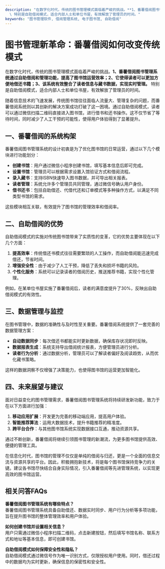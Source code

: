 ```yaml
---
description: "在数字化时代，传统的图书管理模式面临着严峻的挑战。**1、番薯借阅图书管理系统通过自助借阅和管理功能，提高了图书馆运营效率；2、它使得读者可以更加方便地借还书籍；3、该系统有效整合了读者信息与藏书数据，实现实时管理。**\
  \ 特别是自助借阅模式，适合内部人士和单位书屋，有效解放了管理员的时间。"
keywords: "图书管理软件, 借阅管理系统, 电子图书馆, 自助借阅"
---
```

# 图书管理新革命：番薯借阅如何改变传统模式

在数字化时代，传统的图书管理模式面临着严峻的挑战。**1、番薯借阅图书管理系统通过自助借阅和管理功能，提高了图书馆运营效率；2、它使得读者可以更加方便地借还书籍；3、该系统有效整合了读者信息与藏书数据，实现实时管理。** 特别是自助借阅模式，适合内部人士和单位书屋，有效解放了管理员的时间。

随着信息技术的飞速发展，传统图书馆往往面临人流量大、管理复杂的问题，而番薯借阅系统则以其创新的解决方案成功打破了这一困境。通过自助借阅模式，读者可以通过微信扫描二维码直接进入图书馆，进行借书和还书操作。这不仅节省了等待时间，同时减少了人工干预的可能性，使得用户体验得到了显著提升。

## **一、番薯借阅的系统构架**

番薯借阅图书管理系统的设计初衷是为了优化图书馆的日常运营，通过以下几个模块进行功能划分：

- **创建书馆**：用户通过微信小程序创建书馆，填写基本信息后即可完成。
- **设置书馆**：管理员可以根据需求设置入馆验证方式和借阅流程。
- **录入藏书**：支持ISBN快速导入图书数据，并可导出相关报表。
- **读者管理**：系统允许多个管理员共同管理，通过微信号确认用户身份。
- **借书还书**：包括自助借还、代借代还和订单模式等多种操作方式，以满足不同类型书馆的需求。

这些模块相互关联，有效提升了图书馆的管理效率和借阅率。

## **二、自助借阅的优势**

自助借阅模式的实施对传统图书馆带来了实质性的变革，它的优势主要体现在以下几个方面：

1. **提高效率**：传统借还书模式往往需要繁琐的人工操作，而自助借阅能迅速完成借还，节省时间。
2. **增强安全性**：由于减少了人工干预，降低了丢失和损坏书籍的风险。
3. **个性化服务**：系统可以记录读者的借阅历史，推送推荐书籍，实现个性化管理。

例如，在某单位书屋实施了番薯借阅后，读者的满意度提升了30%，反映出自助借阅模式的有效性。

## **三、数据管理与监控**

在图书管理中，数据的准确性与及时性至关重要。番薯借阅系统提供了一套完善的数据管理方案：

- **自动数据同步**：每次借还书都能实时更新数据，确保库存状况即时反映。
- **数据报表生成**：系统支持导出借阅统计报表，方便管理员进行分析。
- **读者行为分析**：通过数据分析，管理员可以了解读者偏好及阅读趋势，从而优化藏书策略。

这样的数据洞察不仅增强了决策能力，也使得图书馆的运营更加智能化。

## **四、未来展望与建议**

面对日益变化的图书管理需求，番薯借阅图书管理系统将持续研发新功能，致力于在以下方面进行加强：

1. **移动应用扩展**：开发更为完善的移动端应用，提高用户体验。
2. **智能推荐算法**：运用大数据技术，提升书籍推荐的精准度。
3. **跨平台合作**：与其他图书馆系统实现数据接口互通，推动资源共享。

通过不断创新，番薯借阅将继续引领图书管理的新潮流，为更多图书馆提供高效、便捷的管理工具。

在信息化时代，图书馆的管理不仅仅是单纯的借阅与归还，更是一个全面的信息交流与资源共享的平台。因此，积极拥抱新技术，将是每个图书馆保持竞争力的关键。建议各书馆尽快结合自身实际情况，引入番薯借阅等先进管理系统，以实现更高效的图书馆运营。

## 相关问答FAQs

**番薯借阅图书管理系统有哪些特点？**  
番薯借阅图书管理系统具备自助借还、数据实时同步、用户行为分析等多项功能，旨在提升图书馆的整体管理效率和用户体验。

**如何创建书馆并设置相关信息？**  
用户只需通过微信小程序扫描二维码，点击新建按钮，然后填写书馆名称、联系方式和地址等基本信息，即可创建书馆。

**自助借阅模式如何保障安全性和隐私？**  
自助借阅模式通过微信号作为唯一识别方式，仅限授权用户使用。同时，借还过程中的数据均为实时更新，确保信息的保密性和安全性。
